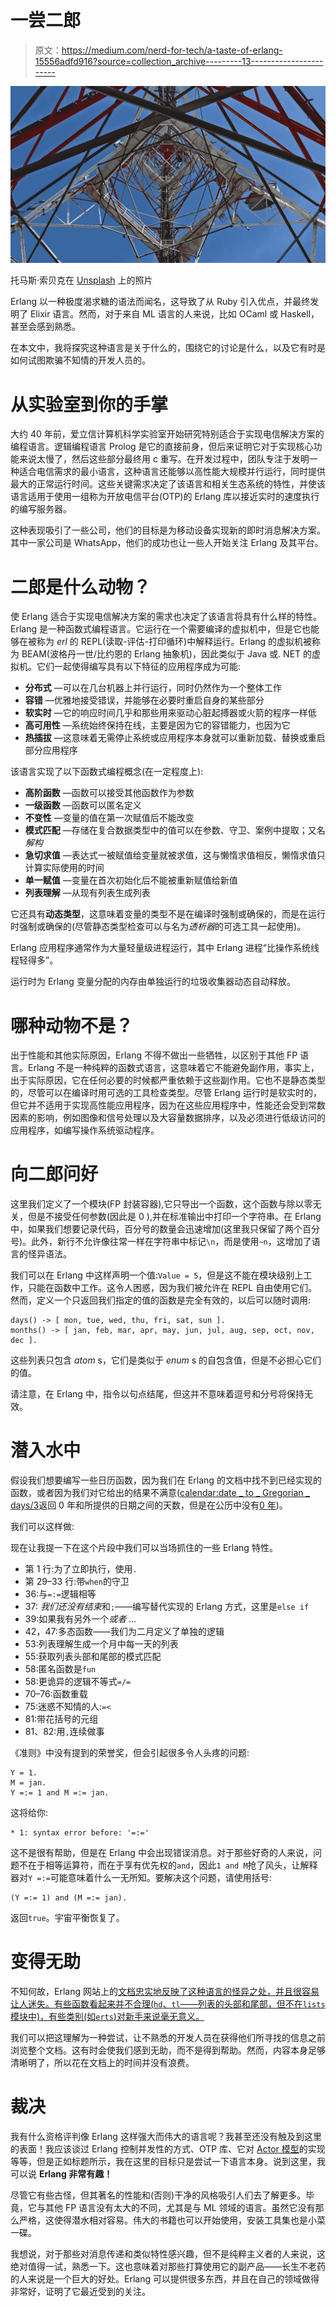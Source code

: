 # 一尝二郎

> 原文：<https://medium.com/nerd-for-tech/a-taste-of-erlang-15556adfd916?source=collection_archive---------13----------------------->

![](img/e5566c25129b49c54011430c8f763d0f.png)

托马斯·索贝克在 [Unsplash](https://unsplash.com/s/photos/telecommunication?utm_source=unsplash&utm_medium=referral&utm_content=creditCopyText) 上的照片

Erlang 以一种极度渴求糖的语法而闻名，这导致了从 Ruby 引入优点，并最终发明了 Elixir 语言。然而，对于来自 ML 语言的人来说，比如 OCaml 或 Haskell，甚至会感到熟悉。

在本文中，我将探究这种语言是关于什么的，围绕它的讨论是什么，以及它有时是如何试图欺骗不知情的开发人员的。

# 从实验室到你的手掌

大约 40 年前，爱立信计算机科学实验室开始研究特别适合于实现电信解决方案的编程语言。逻辑编程语言 Prolog 是它的直接前身，但后来证明它对于实现核心功能来说太慢了，然后这些部分最终用 c 重写。在开发过程中，团队专注于发明一种适合电信需求的最小语言，这种语言还能够以高性能大规模并行运行，同时提供最大的正常运行时间。这些关键需求决定了该语言和相关生态系统的特性，并使该语言适用于使用一组称为开放电信平台(OTP)的 Erlang 库以接近实时的速度执行的编写服务器。

这种表现吸引了一些公司，他们的目标是为移动设备实现新的即时消息解决方案。其中一家公司是 WhatsApp，他们的成功也让一些人开始关注 Erlang 及其平台。

# 二郎是什么动物？

使 Erlang 适合于实现电信解决方案的需求也决定了该语言将具有什么样的特性。Erlang 是一种函数式编程语言。它运行在一个需要编译的虚拟机中，但是它也能够在被称为 *erl* 的 REPL(读取-评估-打印循环)中解释运行。Erlang 的虚拟机被称为 BEAM(波格丹一世/比约恩的 Erlang 抽象机)，因此类似于 Java 或. NET 的虚拟机。它们一起使得编写具有以下特征的应用程序成为可能:

*   **分布式** —可以在几台机器上并行运行，同时仍然作为一个整体工作
*   **容错** —优雅地接受错误，并能够在必要时重启自身的某些部分
*   **软实时** —它的响应时间几乎和那些用来驱动心脏起搏器或火箭的程序一样低
*   **高可用性** —系统始终保持在线，主要是因为它的容错能力，也因为它
*   **热插拔** —这意味着无需停止系统或应用程序本身就可以重新加载、替换或重启部分应用程序

该语言实现了以下函数式编程概念(在一定程度上):

*   **高阶函数** —函数可以接受其他函数作为参数
*   **一级函数** —函数可以匿名定义
*   **不变性** —变量的值在第一次赋值后不能改变
*   **模式匹配** —存储在复合数据类型中的值可以在参数、守卫、案例中提取；又名*解构*
*   **急切求值** —表达式一被赋值给变量就被求值，这与懒惰求值相反，懒惰求值只计算实际使用的时间
*   **单一赋值** —变量在首次初始化后不能被重新赋值给新值
*   **列表理解** —从现有列表生成列表

它还具有**动态类型**，这意味着变量的类型不是在编译时强制或确保的，而是在运行时强制或确保的(尽管静态类型检查可以与名为*透析器*的可选工具一起使用)。

Erlang 应用程序通常作为大量轻量级进程运行，其中 Erlang 进程“比操作系统线程轻得多”。

运行时为 Erlang 变量分配的内存由单独运行的垃圾收集器动态自动释放。

# 哪种动物不是？

出于性能和其他实际原因，Erlang 不得不做出一些牺牲，以区别于其他 FP 语言。Erlang 不是一种纯粹的函数式语言，这意味着它不能避免副作用，事实上，出于实际原因，它在任何必要的时候都严重依赖于这些副作用。它也不是静态类型的，尽管可以在编译时用可选的工具检查类型。尽管 Erlang 运行时是软实时的，但它并不适用于实现高性能应用程序，因为在这些应用程序中，性能还会受到常数因素的影响，例如图像和信号处理以及大容量数据排序，以及必须进行低级访问的应用程序，如编写操作系统驱动程序。

# 向二郎问好

这里我们定义了一个模块(FP 封装容器),它只导出一个函数，这个函数与除以零无关，但是不接受任何参数(因此是 0 ),并在标准输出中打印一个字符串。在 Erlang 中，如果我们想要记录代码，百分号的数量会迅速增加(这里我只保留了两个百分号)。此外，新行不允许像往常一样在字符串中标记`\n`，而是使用`~n`，这增加了语言的怪异语法。

我们可以在 Erlang 中这样声明一个值:`Value = 5`，但是这不能在模块级别上工作，只能在函数中工作。这令人困惑，因为我们被允许在 REPL 自由使用它们。然而，定义一个只返回我们指定的值的函数是完全有效的，以后可以随时调用:

```
days() -> [ mon, tue, wed, thu, fri, sat, sun ].
months() -> [ jan, feb, mar, apr, may, jun, jul, aug, sep, oct, nov, dec ].
```

这些列表只包含 *atom* s，它们是类似于 *enum* s 的自包含值，但是不必担心它们的值。

请注意，在 Erlang 中，指令以句点结尾，但这并不意味着逗号和分号将保持无效。

# 潜入水中

假设我们想要编写一些日历函数，因为我们在 Erlang 的文档中找不到已经实现的函数，或者因为我们对它给出的结果不满意([calendar:date _ to _ Gregorian _ days/3](https://erlang.org/doc/man/calendar.html#date_to_gregorian_days-3)返回 0 年和所提供的日期之间的天数，但是在公历中没有[0 年](https://en.wikipedia.org/wiki/Year_zero))。

我们可以这样做:

现在让我提一下在这个片段中我们可以当场抓住的一些 Erlang 特性。

*   第 1 行:为了立即执行，使用`.`
*   第 29–33 行:带`when`的守卫
*   36:与`=:=`逻辑相等
*   37: *我们还没有结束*和`;`——编写替代实现的 Erlang 方式，这里是`else if`
*   39:如果我有另外一个*或者* …
*   42，47:多态函数——我们为二月定义了单独的逻辑
*   53:列表理解生成一个月中每一天的列表
*   55:获取列表头部和尾部的模式匹配
*   58:匿名函数是`fun`
*   58:更诡异的逻辑不等式`=/=`
*   70–76:函数重载
*   75:迷惑不知情的人:`=<`
*   81:带花括号的元组
*   81、82:用`,`连续做事

《准则》中没有提到的荣誉奖，但会引起很多令人头疼的问题:

```
Y = 1.
M = jan.
Y =:= 1 and M =:= jan.
```

这将给你:

```
* 1: syntax error before: '=:='
```

这不是很有帮助，但是在 Erlang 中会出现错误消息。对于那些好奇的人来说，问题不在于相等运算符，而在于享有优先权的`and`，因此`1 and M`抢了风头，让解释器对`Y =:=`可能意味着什么一无所知。要解决这个问题，请使用括号:

```
(Y =:= 1) and (M =:= jan).
```

返回`true`。宇宙平衡恢复了。

# 变得无助

不知何故，Erlang 网站上的[文档忠实地反映了这种语言的怪异之处，并且很容易让人迷失。有些函数看起来并不合理(`hd`、`tl`——列表的头部和尾部，但不在`lists`模块中)，有些类别(如`erts`)对新手来说毫无意义。](https://www.erlang.org/docs)

我们可以把这理解为一种尝试，让不熟悉的开发人员在获得他们所寻找的信息之前浏览整个文档。这有时会使我们感到无助，而不是得到帮助。然而，内容本身足够清晰明了，所以花在文档上的时间并没有浪费。

# 裁决

我有什么资格评判像 Erlang 这样强大而伟大的语言呢？我甚至还没有触及到这里的表面！我应该谈过 Erlang 控制并发性的方式、OTP 库、它对 [Actor 模型](https://en.wikipedia.org/wiki/Actor_model)的实现等等，但是正如标题所示，我在这里的目标只是尝试一下语言本身。说到这里，我可以说 **Erlang 非常有趣！**

尽管它有些古怪，但其著名的性能和(否则)干净的风格吸引人们去了解更多。毕竟，它与其他 FP 语言没有太大的不同，尤其是与 ML 领域的语言。虽然它没有那么严格，这使得潜水相对容易。伟大的书籍也可以开始使用，安装工具集也是小菜一碟。

我想说，对于那些对消息传递和类似特性感兴趣，但不是纯粹主义者的人来说，这绝对值得一试，熟悉一下。这也意味着对那些打算使用它的副产品——长生不老药的人来说是一个巨大的好处。Erlang 可以提供很多东西，并且在自己的领域做得非常好，证明了它最近受到的关注。
